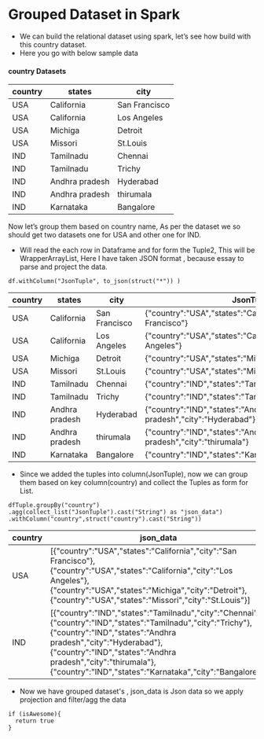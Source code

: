 # Grouped Dataset in Spark


-	We can build the relational dataset using spark, let’s see how build with this country dataset.
-	Here you go with below sample data

#### country Datasets

country | states | city
--- | --- | ---
|    USA|    California|San Francisco|
|    USA|    California|  Los Angeles|
|    USA|       Michiga|      Detroit|
|    USA|       Missori|     St.Louis|
|    IND|     Tamilnadu|      Chennai|
|    IND|     Tamilnadu|       Trichy|
|    IND|Andhra pradesh|    Hyderabad|
|    IND|Andhra pradesh|    thirumala|
|    IND|     Karnataka|    Bangalore|

Now let’s group them based on country name, As per  the dataset we so should get two datasets one for USA and other one for IND.

-	Will read the each row in Dataframe and for form the Tuple2,  This will be WrapperArrayList, Here I have taken JSON format , because essay to parse and project the data.

`df.withColumn("JsonTuple", to_json(struct("*")) )`

country | states | city | JsonTuple
--- | --- | --- | ---
|USA    |California    |San Francisco|{"country":"USA","states":"California","city":"San Francisco"}|
|USA    |California    |Los Angeles  |{"country":"USA","states":"California","city":"Los Angeles"}  |
|USA    |Michiga       |Detroit      |{"country":"USA","states":"Michiga","city":"Detroit"}         |
|USA    |Missori       |St.Louis     |{"country":"USA","states":"Missori","city":"St.Louis"}        |
|IND    |Tamilnadu     |Chennai      |{"country":"IND","states":"Tamilnadu","city":"Chennai"}       |
|IND    |Tamilnadu     |Trichy       |{"country":"IND","states":"Tamilnadu","city":"Trichy"}        |
|IND    |Andhra pradesh|Hyderabad    |{"country":"IND","states":"Andhra pradesh","city":"Hyderabad"}|
|IND    |Andhra pradesh|thirumala    |{"country":"IND","states":"Andhra pradesh","city":"thirumala"}|
|IND    |Karnataka     |Bangalore    |{"country":"IND","states":"Karnataka","city":"Bangalore"}     |


- Since we added the tuples into column(JsonTuple), now we can group them based on key column(country) and collect the Tuples as form for List.

`dfTuple.groupBy("country")
       .agg(collect_list("JsonTuple").cast("String") as "json_data")
       .withColumn("country",struct("country").cast("String"))`
       
       
country | json_data 
--- | --- 
|USA  |[{"country":"USA","states":"California","city":"San Francisco"},{"country":"USA","states":"California","city":"Los Angeles"},{"country":"USA","states":"Michiga","city":"Detroit"},{"country":"USA","states":"Missori","city":"St.Louis"}] |
|IND  |[{"country":"IND","states":"Tamilnadu","city":"Chennai"},{"country":"IND","states":"Tamilnadu","city":"Trichy"},{"country":"IND","states":"Andhra pradesh","city":"Hyderabad"},{"country":"IND","states":"Andhra pradesh","city":"thirumala"},{"country":"IND","states":"Karnataka","city":"Bangalore"}]|

- Now we have grouped dataset's , json_data is Json data so we apply projection and filter/agg the data

```
if (isAwesome){
  return true
}
```